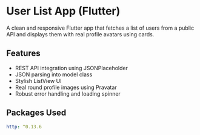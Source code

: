 # User List App (Flutter)

A clean and responsive Flutter app that fetches a list of users from a public API and displays them with real profile avatars using cards.

##  Features
- REST API integration using JSONPlaceholder
- JSON parsing into model class
- Stylish ListView UI
- Real round profile images using Pravatar
- Robust error handling and loading spinner

##  Packages Used
```yaml
http: ^0.13.6

